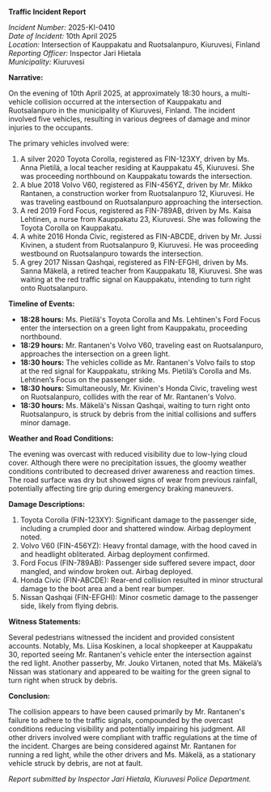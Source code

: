 **Traffic Incident Report**

*Incident Number:* 2025-KI-0410  
*Date of Incident:* 10th April 2025  
*Location:* Intersection of Kauppakatu and Ruotsalanpuro, Kiuruvesi, Finland  
*Reporting Officer:* Inspector Jari Hietala  
*Municipality:* Kiuruvesi  

**Narrative:**

On the evening of 10th April 2025, at approximately 18:30 hours, a multi-vehicle collision occurred at the intersection of Kauppakatu and Ruotsalanpuro in the municipality of Kiuruvesi, Finland. The incident involved five vehicles, resulting in various degrees of damage and minor injuries to the occupants.

The primary vehicles involved were:
1. A silver 2020 Toyota Corolla, registered as FIN-123XY, driven by Ms. Anna Pietilä, a local teacher residing at Kauppakatu 45, Kiuruvesi. She was proceeding northbound on Kauppakatu towards the intersection.
2. A blue 2018 Volvo V60, registered as FIN-456YZ, driven by Mr. Mikko Rantanen, a construction worker from Ruotsalanpuro 12, Kiuruvesi. He was traveling eastbound on Ruotsalanpuro approaching the intersection.
3. A red 2019 Ford Focus, registered as FIN-789AB, driven by Ms. Kaisa Lehtinen, a nurse from Kauppakatu 23, Kiuruvesi. She was following the Toyota Corolla on Kauppakatu.
4. A white 2016 Honda Civic, registered as FIN-ABCDE, driven by Mr. Jussi Kivinen, a student from Ruotsalanpuro 9, Kiuruvesi. He was proceeding westbound on Ruotsalanpuro towards the intersection.
5. A grey 2017 Nissan Qashqai, registered as FIN-EFGHI, driven by Ms. Sanna Mäkelä, a retired teacher from Kauppakatu 18, Kiuruvesi. She was waiting at the red traffic signal on Kauppakatu, intending to turn right onto Ruotsalanpuro.

**Timeline of Events:**

- **18:28 hours:** Ms. Pietilä's Toyota Corolla and Ms. Lehtinen's Ford Focus enter the intersection on a green light from Kauppakatu, proceeding northbound.
- **18:29 hours:** Mr. Rantanen's Volvo V60, traveling east on Ruotsalanpuro, approaches the intersection on a green light.
- **18:30 hours:** The vehicles collide as Mr. Rantanen's Volvo fails to stop at the red signal for Kauppakatu, striking Ms. Pietilä’s Corolla and Ms. Lehtinen’s Focus on the passenger side.
- **18:30 hours:** Simultaneously, Mr. Kivinen's Honda Civic, traveling west on Ruotsalanpuro, collides with the rear of Mr. Rantanen's Volvo.
- **18:30 hours:** Ms. Mäkelä's Nissan Qashqai, waiting to turn right onto Ruotsalanpuro, is struck by debris from the initial collisions and suffers minor damage.

**Weather and Road Conditions:**

The evening was overcast with reduced visibility due to low-lying cloud cover. Although there were no precipitation issues, the gloomy weather conditions contributed to decreased driver awareness and reaction times. The road surface was dry but showed signs of wear from previous rainfall, potentially affecting tire grip during emergency braking maneuvers.

**Damage Descriptions:**

1. Toyota Corolla (FIN-123XY): Significant damage to the passenger side, including a crumpled door and shattered window. Airbag deployment noted.
2. Volvo V60 (FIN-456YZ): Heavy frontal damage, with the hood caved in and headlight obliterated. Airbag deployment confirmed.
3. Ford Focus (FIN-789AB): Passenger side suffered severe impact, door mangled, and window broken out. Airbag deployed.
4. Honda Civic (FIN-ABCDE): Rear-end collision resulted in minor structural damage to the boot area and a bent rear bumper.
5. Nissan Qashqai (FIN-EFGHI): Minor cosmetic damage to the passenger side, likely from flying debris.

**Witness Statements:**

Several pedestrians witnessed the incident and provided consistent accounts. Notably, Ms. Liisa Koskinen, a local shopkeeper at Kauppakatu 30, reported seeing Mr. Rantanen's vehicle enter the intersection against the red light. Another passerby, Mr. Jouko Virtanen, noted that Ms. Mäkelä’s Nissan was stationary and appeared to be waiting for the green signal to turn right when struck by debris.

**Conclusion:**

The collision appears to have been caused primarily by Mr. Rantanen's failure to adhere to the traffic signals, compounded by the overcast conditions reducing visibility and potentially impairing his judgment. All other drivers involved were compliant with traffic regulations at the time of the incident. Charges are being considered against Mr. Rantanen for running a red light, while the other drivers and Ms. Mäkelä, as a stationary vehicle struck by debris, are not at fault.

*Report submitted by Inspector Jari Hietala, Kiuruvesi Police Department.*